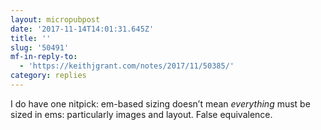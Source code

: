 ```yaml
---
layout: micropubpost
date: '2017-11-14T14:01:31.645Z'
title: ''
slug: '50491'
mf-in-reply-to:
  - 'https://keithjgrant.com/notes/2017/11/50385/'
category: replies
---
```

I do have one nitpick: em-based sizing doesn’t mean *everything* must be sized in ems: particularly images and layout. False equivalence.
